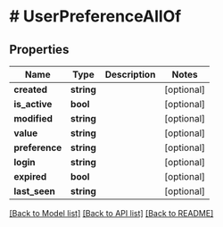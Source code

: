 # # UserPreferenceAllOf

## Properties

Name | Type | Description | Notes
------------ | ------------- | ------------- | -------------
**created** | **string** |  | [optional]
**is_active** | **bool** |  | [optional]
**modified** | **string** |  | [optional]
**value** | **string** |  | [optional]
**preference** | **string** |  | [optional]
**login** | **string** |  | [optional]
**expired** | **bool** |  | [optional]
**last_seen** | **string** |  | [optional]

[[Back to Model list]](../../README.md#models) [[Back to API list]](../../README.md#endpoints) [[Back to README]](../../README.md)

